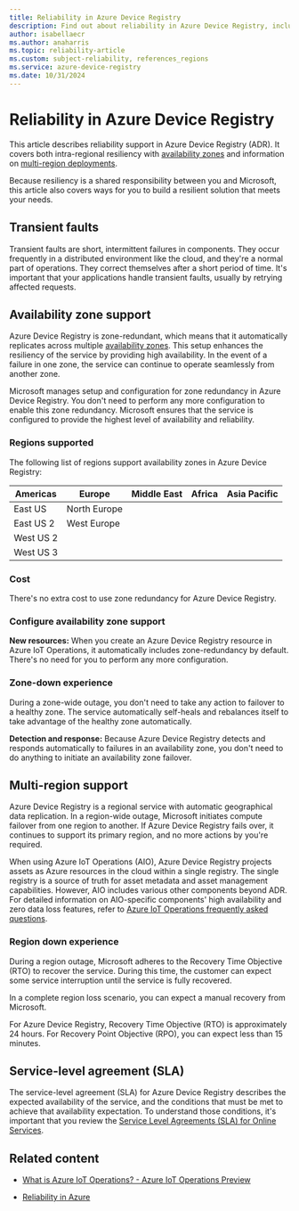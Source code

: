 ```yaml
---
title: Reliability in Azure Device Registry
description: Find out about reliability in Azure Device Registry, including availability zones and multi-region deployments.
author: isabellaecr 
ms.author: anaharris
ms.topic: reliability-article
ms.custom: subject-reliability, references_regions
ms.service: azure-device-registry
ms.date: 10/31/2024
---
```


# Reliability in Azure Device Registry

This article describes reliability support in Azure Device Registry (ADR). It covers both intra-regional resiliency with [availability zones](#availability-zone-support) and information on [multi-region deployments](#multi-region-support).

Because resiliency is a shared responsibility between you and Microsoft, this article also covers ways for you to build a resilient solution that meets your needs.


## Transient faults

Transient faults are short, intermittent failures in components. They occur frequently in a distributed environment like the cloud, and they're a normal part of operations. They correct themselves after a short period of time. 
It's important that your applications handle transient faults, usually by retrying affected requests.


## Availability zone support

Azure Device Registry is zone-redundant, which means that it automatically replicates across multiple [availability zones](../reliability/availability-zones-overview.md). This setup enhances the resiliency of the service by providing high availability. In the event of a failure in one zone, the service can continue to operate seamlessly from another zone. 

Microsoft manages setup and configuration for zone redundancy in Azure Device Registry. You don't need to perform any more configuration to enable this zone redundancy. Microsoft ensures that the service is configured to provide the highest level of availability and reliability. 

### Regions supported

The following list of regions support availability zones in Azure Device Registry:


| Americas         | Europe               | Middle East   | Africa             | Asia Pacific   |
|------------------|----------------------|---------------|--------------------|----------------|
| East US          | North Europe         |               |                    |                |
| East US 2        | West Europe          |               |                    |                |
| West US 2        |                      |               |                    |                |
| West US 3        |                      |               |                    |                |


### Cost

There's no extra cost to use zone redundancy for Azure Device Registry.

### Configure availability zone support

**New resources:**  When you create an Azure Device Registry resource in Azure IoT Operations, it automatically includes zone-redundancy by default. There's no need for you to perform any more configuration. 


### Zone-down experience

During a zone-wide outage, you don't need to take any action to failover to a healthy zone. The service automatically self-heals and rebalances itself to take advantage of the healthy zone automatically.

**Detection and response:**  Because Azure Device Registry detects and responds automatically to failures in an availability zone, you don't need to do anything to initiate an availability zone failover.


## Multi-region support

Azure Device Registry is a regional service with automatic geographical data replication. In a region-wide outage, Microsoft initiates compute failover from one region to another. If Azure Device Registry fails over, it continues to support its primary region, and no more actions by you're required. 

When using Azure IoT Operations (AIO), Azure Device Registry projects assets as Azure resources in the cloud within a single registry. The single registry is a source of truth for asset metadata and asset management capabilities. However, AIO includes various other components beyond ADR. For detailed information on AIO-specific components' high availability and zero data loss features, refer to [Azure IoT Operations frequently asked questions](/azure/iot-operations/troubleshoot/iot-operations-faq#does-azure-iot-operations-offer-high-availability-and-zero-data-loss-features-). 


### Region down experience

During a region outage, Microsoft adheres to the Recovery Time Objective (RTO) to recover the service. During this time, the customer can expect some service interruption until the service is fully recovered.  

In a complete region loss scenario, you can expect a manual recovery from Microsoft. 


For Azure Device Registry, Recovery Time Objective (RTO) is approximately 24 hours. For Recovery Point Objective (RPO), you can expect less than 15 minutes.


## Service-level agreement (SLA)

The service-level agreement (SLA) for Azure Device Registry describes the expected availability of the service, and the conditions that must be met to achieve that availability expectation. To understand those conditions, it's important that you review the [Service Level Agreements (SLA) for Online Services](https://www.microsoft.com/licensing/docs/view/Service-Level-Agreements-SLA-for-Online-Services).


## Related content


- [What is Azure IoT Operations? - Azure IoT Operations Preview](/azure/iot-operations/overview-iot-operations) 

- [Reliability in Azure](/azure/availability-zones/overview)
